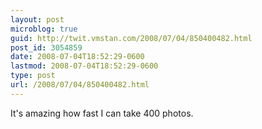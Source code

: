 ```yaml
---
layout: post
microblog: true
guid: http://twit.vmstan.com/2008/07/04/850400482.html
post_id: 3054859
date: 2008-07-04T18:52:29-0600
lastmod: 2008-07-04T18:52:29-0600
type: post
url: /2008/07/04/850400482.html
---
```

It's amazing how fast I can take 400 photos.
